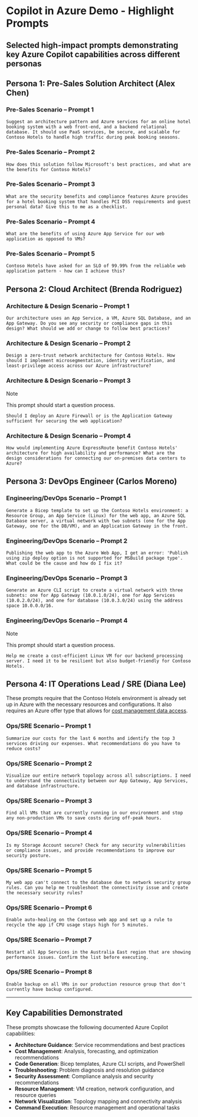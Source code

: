 # Copilot in Azure Demo - Highlight Prompts

## Selected high-impact prompts demonstrating key Azure Copilot capabilities across different personas

## Persona 1: Pre-Sales Solution Architect (Alex Chen)

### Pre-Sales Scenario – Prompt 1

```text
Suggest an architecture pattern and Azure services for an online hotel booking system with a web front-end, and a backend relational database. It should use PaaS services, be secure, and scalable for Contoso Hotels to handle high traffic during peak booking seasons.
```

### Pre-Sales Scenario – Prompt 2

```text
How does this solution follow Microsoft's best practices, and what are the benefits for Contoso Hotels?
```

### Pre-Sales Scenario – Prompt 3

```text
What are the security benefits and compliance features Azure provides for a hotel booking system that handles PCI DSS requirements and guest personal data? Give this to me as a checklist.
```

### Pre-Sales Scenario – Prompt 4

```text
What are the benefits of using Azure App Service for our web application as opposed to VMs?
```

### Pre-Sales Scenario – Prompt 5

```text
Contoso Hotels have asked for an SLO of 99.99% from the reliable web application pattern - how can I achieve this?
```

## Persona 2: Cloud Architect (Brenda Rodriguez)

### Architecture & Design Scenario – Prompt 1

```text
Our architecture uses an App Service, a VM, Azure SQL Database, and an App Gateway. Do you see any security or compliance gaps in this design? What should we add or change to follow best practices?
```

### Architecture & Design Scenario – Prompt 2

```text
Design a zero-trust network architecture for Contoso Hotels. How should I implement microsegmentation, identity verification, and least-privilege access across our Azure infrastructure?
```

### Architecture & Design Scenario – Prompt 3

> [!NOTE]
> This prompt should start a question process.

```text
Should I deploy an Azure Firewall or is the Application Gateway sufficient for securing the web application?
```

### Architecture & Design Scenario – Prompt 4

```text
How would implementing Azure ExpressRoute benefit Contoso Hotels' architecture for high availability and performance? What are the design considerations for connecting our on-premises data centers to Azure?
```

## Persona 3: DevOps Engineer (Carlos Moreno)

### Engineering/DevOps Scenario – Prompt 1

```text
Generate a Bicep template to set up the Contoso Hotels environment: a Resource Group, an App Service (Linux) for the web app, an Azure SQL Database server, a virtual network with two subnets (one for the App Gateway, one for the DB/VM), and an Application Gateway in the front.
```

### Engineering/DevOps Scenario – Prompt 2

```text
Publishing the web app to the Azure Web App, I get an error: 'Publish using zip deploy option is not supported for MSBuild package type'. What could be the cause and how do I fix it?
```

### Engineering/DevOps Scenario – Prompt 3

```text
Generate an Azure CLI script to create a virtual network with three subnets: one for App Gateway (10.0.1.0/24), one for App Services (10.0.2.0/24), and one for database (10.0.3.0/24) using the address space 10.0.0.0/16.
```

### Engineering/DevOps Scenario – Prompt 4

> [!NOTE]
> This prompt should start a question process.

```text
Help me create a cost-efficient Linux VM for our backend processing server. I need it to be resilient but also budget-friendly for Contoso Hotels.
```

## Persona 4: IT Operations Lead / SRE (Diana Lee)

These prompts require that the Contoso Hotels environment is already set up in Azure with the necessary resources and configurations. It also requires an Azure offer type that allows for [cost management data access](https://learn.microsoft.com/en-us/azure/cost-management-billing/costs/understand-cost-mgt-data#supported-microsoft-azure-offers).

### Ops/SRE Scenario – Prompt 1

```text
Summarize our costs for the last 6 months and identify the top 3 services driving our expenses. What recommendations do you have to reduce costs?
```

### Ops/SRE Scenario – Prompt 2

```text
Visualize our entire network topology across all subscriptions. I need to understand the connectivity between our App Gateway, App Services, and database infrastructure.
```

### Ops/SRE Scenario – Prompt 3

```text
Find all VMs that are currently running in our environment and stop any non-production VMs to save costs during off-peak hours.
```

### Ops/SRE Scenario – Prompt 4

```text
Is my Storage Account secure? Check for any security vulnerabilities or compliance issues, and provide recommendations to improve our security posture.
```

### Ops/SRE Scenario – Prompt 5

```text
My web app can't connect to the database due to network security group rules. Can you help me troubleshoot the connectivity issue and create the necessary security rules?
```

### Ops/SRE Scenario – Prompt 6

```text
Enable auto-healing on the Contoso web app and set up a rule to recycle the app if CPU usage stays high for 5 minutes.
```

### Ops/SRE Scenario – Prompt 7

```text
Restart all App Services in the Australia East region that are showing performance issues. Confirm the list before executing.
```

### Ops/SRE Scenario – Prompt 8

```text
Enable backup on all VMs in our production resource group that don't currently have backup configured.
```

---

## Key Capabilities Demonstrated

These prompts showcase the following documented Azure Copilot capabilities:

- **Architecture Guidance**: Service recommendations and best practices
- **Cost Management**: Analysis, forecasting, and optimization recommendations
- **Code Generation**: Bicep templates, Azure CLI scripts, and PowerShell
- **Troubleshooting**: Problem diagnosis and resolution guidance
- **Security Assessment**: Compliance analysis and security recommendations
- **Resource Management**: VM creation, network configuration, and resource queries
- **Network Visualization**: Topology mapping and connectivity analysis
- **Command Execution**: Resource management and operational tasks
